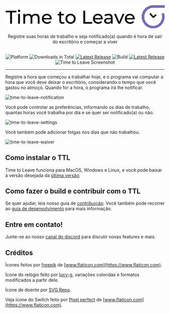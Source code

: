 <div align="center">
  <img src="../assets/timetoleave.png" alt="Time to Leave Logo">

  <p>Registre suas horas de trabalho e seja notificado(a) quando é hora de sair do escritório e começar a viver</p>

  <br/>

<img src="https://img.shields.io/badge/platforms-Windows%20%7C%20MacOS%20%7C%20Linux-green" alt="Platform">
<img src="https://img.shields.io/github/downloads/thamara/time-to-leave/total" alt="Downloads in Total">
<a href="https://github.com/thamara/time-to-leave/releases/tag/v.1.5.5"><img src="https://img.shields.io/github/v/release/thamara/time-to-leave" alt="Latest Release"></a>
<img src="https://img.shields.io/github/workflow/status/thamara/time-to-leave/Code%20Coverage" alt="Build">
<a href="http://makeapullrequest.com/"><img src="https://img.shields.io/badge/PRs-welcome-purple" alt="Latest Release"></a>

   <br/>

  <img src="https://user-images.githubusercontent.com/3754225/94519528-4e549900-0248-11eb-8872-b6fb2d47f43c.jpg" alt="Time to Leave Screenshot">

  <br/>

</div>

---

Registre a hora que começou a trabalhar hoje, e o programa vai computar a hora que você deve deixar o escritório, considerando o tempo que você gastou no almoço. Quando for a hora, o programa irá lhe notificar.

![time-to-leave-notification](https://user-images.githubusercontent.com/3754225/94519526-4dbc0280-0248-11eb-9738-ffae936cfa4a.jpg)

Você pode controlar as preferências, informando os dias de trabalho, quantas horas você trabalha por dia e se quer ser notificado(a) ou não.

![time-to-leave-settings](https://user-images.githubusercontent.com/3754225/94519531-4eed2f80-0248-11eb-9303-78f9abe69201.jpg)

Você também pode adicionar folgas nos dias que não trabalhou.

![time-to-leave-waiver](https://user-images.githubusercontent.com/3754225/94762058-4e79a380-03c4-11eb-8f28-1c480dbf8b5c.png)

## Como instalar o TTL

Time to Leave funciona para MacOS, Windows e Linux, e você pode baixar a versão desejada da [última versão](https://github.com/thamara/time-to-leave/releases/tag/v.1.5.5).

## Como fazer o build e contribuir com o TTL

Se quer ajudar, leia nosso guia de [contribuição](CONTRIBUTING.md).
Você também pode recorrer ao [guia de desenvolvimento](DEVELOPMENT.md) para mais informação.

## Entre em contato!

Junte-se ao nosso [canal do discord](https://discord.gg/P3KkEF5) para discutir novas features e mais.

## Créditos

Ícones feitos por [freepik](https://www.flaticon.com/authors/freepik) de [www.flaticon.com](https://www.flaticon.com).

Ícone do relógio feito por [lucy-g](https://icon-icons.com/icon/timer/121243), variações coloridas e formatos modificados a partir dele.

Ícone de doente por [SVG Repo](https://www.svgrepo.com/svg/271898/sick).

Veja ícone do Switch feito por [Pixel perfect](https://www.flaticon.com/authors/pixel-perfect) de [www.flaticon.com](https://www.flaticon.com).
